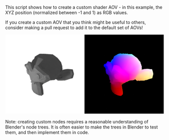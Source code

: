 This script shows how to create a custom shader AOV - in this example, the XYZ position (normalized between -1 and 1) as RGB values.

If you create a custom AOV that you think might be useful to others, consider making a pull request to add it to the default set of AOVs!

![](resources/custom_aov.png)

Note: creating custom nodes requires a reasonable understanding of Blender's node trees. It is often easier to make the trees in Blender to test them, and then implement them in code.